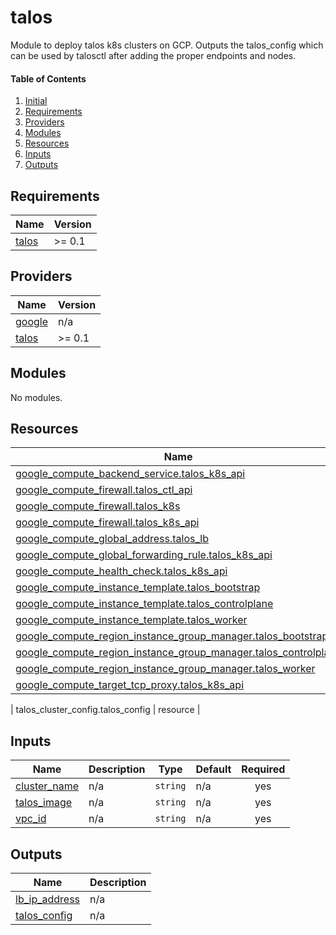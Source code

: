 # talos

Module to deploy talos k8s clusters on GCP. Outputs the talos_config which can
be used by talosctl after adding the proper endpoints and nodes.

#### Table of Contents
1. [Initial](#initial)
2. [Requirements](#requirements)
3. [Providers](#providers)
4. [Modules](#modules)
5. [Resources](#resources)
6. [Inputs](#inputs)
7. [Outputs](#outputs)

<!-- BEGINNING OF PRE-COMMIT-TERRAFORM DOCS HOOK -->
## Requirements

| Name | Version |
|------|---------|
| <a name="requirement_talos"></a> [talos](#requirement\_talos) | >= 0.1 |

## Providers

| Name | Version |
|------|---------|
| <a name="provider_google"></a> [google](#provider\_google) | n/a |
| <a name="provider_talos"></a> [talos](#provider\_talos) | >= 0.1 |

## Modules

No modules.

## Resources

| Name | Type |
|------|------|
| [google_compute_backend_service.talos_k8s_api](https://registry.terraform.io/providers/hashicorp/google/latest/docs/resources/compute_backend_service) | resource |
| [google_compute_firewall.talos_ctl_api](https://registry.terraform.io/providers/hashicorp/google/latest/docs/resources/compute_firewall) | resource |
| [google_compute_firewall.talos_k8s](https://registry.terraform.io/providers/hashicorp/google/latest/docs/resources/compute_firewall) | resource |
| [google_compute_firewall.talos_k8s_api](https://registry.terraform.io/providers/hashicorp/google/latest/docs/resources/compute_firewall) | resource |
| [google_compute_global_address.talos_lb](https://registry.terraform.io/providers/hashicorp/google/latest/docs/resources/compute_global_address) | resource |
| [google_compute_global_forwarding_rule.talos_k8s_api](https://registry.terraform.io/providers/hashicorp/google/latest/docs/resources/compute_global_forwarding_rule) | resource |
| [google_compute_health_check.talos_k8s_api](https://registry.terraform.io/providers/hashicorp/google/latest/docs/resources/compute_health_check) | resource |
| [google_compute_instance_template.talos_bootstrap](https://registry.terraform.io/providers/hashicorp/google/latest/docs/resources/compute_instance_template) | resource |
| [google_compute_instance_template.talos_controlplane](https://registry.terraform.io/providers/hashicorp/google/latest/docs/resources/compute_instance_template) | resource |
| [google_compute_instance_template.talos_worker](https://registry.terraform.io/providers/hashicorp/google/latest/docs/resources/compute_instance_template) | resource |
| [google_compute_region_instance_group_manager.talos_bootstrap](https://registry.terraform.io/providers/hashicorp/google/latest/docs/resources/compute_region_instance_group_manager) | resource |
| [google_compute_region_instance_group_manager.talos_controlplane](https://registry.terraform.io/providers/hashicorp/google/latest/docs/resources/compute_region_instance_group_manager) | resource |
| [google_compute_region_instance_group_manager.talos_worker](https://registry.terraform.io/providers/hashicorp/google/latest/docs/resources/compute_region_instance_group_manager) | resource |
| [google_compute_target_tcp_proxy.talos_k8s_api](https://registry.terraform.io/providers/hashicorp/google/latest/docs/resources/compute_target_tcp_proxy) | resource |

| talos_cluster_config.talos_config | resource |

## Inputs

| Name | Description | Type | Default | Required |
|------|-------------|------|---------|:--------:|
| <a name="input_cluster_name"></a> [cluster\_name](#input\_cluster\_name) | n/a | `string` | n/a | yes |
| <a name="input_talos_image"></a> [talos\_image](#input\_talos\_image) | n/a | `string` | n/a | yes |
| <a name="input_vpc_id"></a> [vpc\_id](#input\_vpc\_id) | n/a | `string` | n/a | yes |

## Outputs

| Name | Description |
|------|-------------|
| <a name="output_lb_ip_address"></a> [lb\_ip\_address](#output\_lb\_ip\_address) | n/a |
| <a name="output_talos_config"></a> [talos\_config](#output\_talos\_config) | n/a |
<!-- END OF PRE-COMMIT-TERRAFORM DOCS HOOK -->
